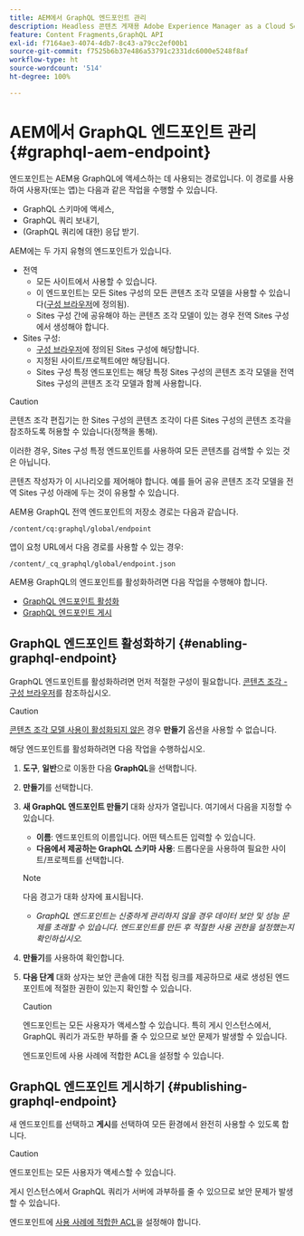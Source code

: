 ```yaml
---
title: AEM에서 GraphQL 엔드포인트 관리
description: Headless 콘텐츠 게재용 Adobe Experience Manager as a Cloud Service에서 GraphQL 엔드포인트를 관리하는 방법을 알아봅니다.
feature: Content Fragments,GraphQL API
exl-id: f7164ae3-4074-4db7-8c43-a79cc2ef00b1
source-git-commit: f7525b6b37e486a53791c2331dc6000e5248f8af
workflow-type: ht
source-wordcount: '514'
ht-degree: 100%

---
```


# AEM에서 GraphQL 엔드포인트 관리 {#graphql-aem-endpoint}

엔드포인트는 AEM용 GraphQL에 액세스하는 데 사용되는 경로입니다. 이 경로를 사용하여 사용자(또는 앱)는 다음과 같은 작업을 수행할 수 있습니다.

* GraphQL 스키마에 액세스,
* GraphQL 쿼리 보내기,
* (GraphQL 쿼리에 대한) 응답 받기.

AEM에는 두 가지 유형의 엔드포인트가 있습니다.

* 전역
   * 모든 사이트에서 사용할 수 있습니다.
   * 이 엔드포인트는 모든 Sites 구성의 모든 콘텐츠 조각 모델을 사용할 수 있습니다([구성 브라우저](/help/sites-cloud/administering/content-fragments/content-fragments-configuration-browser.md#enable-content-fragment-functionality-in-configuration-browser)에 정의됨).
   * Sites 구성 간에 공유해야 하는 콘텐츠 조각 모델이 있는 경우 전역 Sites 구성에서 생성해야 합니다.
* Sites 구성:
   * [구성 브라우저](/help/sites-cloud/administering/content-fragments/content-fragments-configuration-browser.md#enable-content-fragment-functionality-in-configuration-browser)에 정의된 Sites 구성에 해당합니다.
   * 지정된 사이트/프로젝트에만 해당됩니다.
   * Sites 구성 특정 엔드포인트는 해당 특정 Sites 구성의 콘텐츠 조각 모델을 전역 Sites 구성의 콘텐츠 조각 모델과 함께 사용합니다.

>[!CAUTION]
>
>콘텐츠 조각 편집기는 한 Sites 구성의 콘텐츠 조각이 다른 Sites 구성의 콘텐츠 조각을 참조하도록 허용할 수 있습니다(정책을 통해).
>
>이러한 경우, Sites 구성 특정 엔드포인트를 사용하여 모든 콘텐츠를 검색할 수 있는 것은 아닙니다.
>
>콘텐츠 작성자가 이 시나리오를 제어해야 합니다. 예를 들어 공유 콘텐츠 조각 모델을 전역 Sites 구성 아래에 두는 것이 유용할 수 있습니다.

AEM용 GraphQL 전역 엔드포인트의 저장소 경로는 다음과 같습니다.

`/content/cq:graphql/global/endpoint`

앱이 요청 URL에서 다음 경로를 사용할 수 있는 경우:

`/content/_cq_graphql/global/endpoint.json`

AEM용 GraphQL의 엔드포인트를 활성화하려면 다음 작업을 수행해야 합니다.

* [GraphQL 엔드포인트 활성화](#enabling-graphql-endpoint)
* [GraphQL 엔드포인트 게시](#publishing-graphql-endpoint)

## GraphQL 엔드포인트 활성화하기 {#enabling-graphql-endpoint}

GraphQL 엔드포인트를 활성화하려면 먼저 적절한 구성이 필요합니다. [콘텐츠 조각 - 구성 브라우저](/help/sites-cloud/administering/content-fragments/content-fragments-configuration-browser.md)를 참조하십시오.

>[!CAUTION]
>
>[콘텐츠 조각 모델 사용이 활성화되지 않은](/help/sites-cloud/administering/content-fragments/content-fragments-configuration-browser.md) 경우 **만들기** 옵션을 사용할 수 없습니다.

해당 엔드포인트를 활성화하려면 다음 작업을 수행하십시오.

1. **도구**, **일반**&#x200B;으로 이동한 다음 **GraphQL**&#x200B;을 선택합니다.
1. **만들기**&#x200B;를 선택합니다.
1. **새 GraphQL 엔드포인트 만들기** 대화 상자가 열립니다. 여기에서 다음을 지정할 수 있습니다.
   * **이름**: 엔드포인트의 이름입니다. 어떤 텍스트든 입력할 수 있습니다.
   * **다음에서 제공하는 GraphQL 스키마 사용**: 드롭다운을 사용하여 필요한 사이트/프로젝트를 선택합니다.

   >[!NOTE]
   >
   >다음 경고가 대화 상자에 표시됩니다.
   >
   >* *GraphQL 엔드포인트는 신중하게 관리하지 않을 경우 데이터 보안 및 성능 문제를 초래할 수 있습니다. 엔드포인트를 만든 후 적절한 사용 권한을 설정했는지 확인하십시오.*

1. **만들기**&#x200B;를 사용하여 확인합니다.
1. **다음 단계** 대화 상자는 보안 콘솔에 대한 직접 링크를 제공하므로 새로 생성된 엔드포인트에 적절한 권한이 있는지 확인할 수 있습니다.

   >[!CAUTION]
   >
   >엔드포인트는 모든 사용자가 액세스할 수 있습니다. 특히 게시 인스턴스에서, GraphQL 쿼리가 과도한 부하를 줄 수 있으므로 보안 문제가 발생할 수 있습니다.
   >
   >엔드포인트에 사용 사례에 적합한 ACL을 설정할 수 있습니다.

## GraphQL 엔드포인트 게시하기 {#publishing-graphql-endpoint}

새 엔드포인트를 선택하고 **게시**&#x200B;를 선택하여 모든 환경에서 완전히 사용할 수 있도록 합니다.

>[!CAUTION]
>
>엔드포인트는 모든 사용자가 액세스할 수 있습니다.
>
>게시 인스턴스에서 GraphQL 쿼리가 서버에 과부하를 줄 수 있으므로 보안 문제가 발생할 수 있습니다.
>
>엔드포인트에 [사용 사례에 적합한 ACL](/help/headless/security/permissions.md)을 설정해야 합니다.
